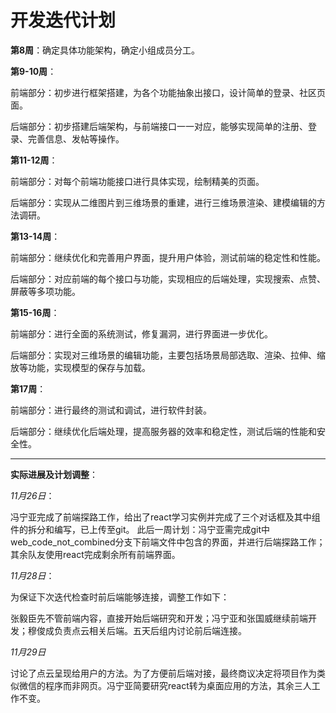 # 开发迭代计划

**第8周**：确定具体功能架构，确定小组成员分工。

**第9-10周**：

前端部分：初步进行框架搭建，为各个功能抽象出接口，设计简单的登录、社区页面。

后端部分：初步搭建后端架构，与前端接口一一对应，能够实现简单的注册、登录、完善信息、发帖等操作。

**第11-12周**：

前端部分：对每个前端功能接口进行具体实现，绘制精美的页面。

后端部分：实现从二维图片到三维场景的重建，进行三维场景渲染、建模编辑的方法调研。

**第13-14周**：

前端部分：继续优化和完善用户界面，提升用户体验，测试前端的稳定性和性能。

后端部分：对应前端的每个接口与功能，实现相应的后端处理，实现搜索、点赞、屏蔽等多项功能。

**第15-16周**：

前端部分：进行全面的系统测试，修复漏洞，进行界面进一步优化。

后端部分：实现对三维场景的编辑功能，主要包括场景局部选取、渲染、拉伸、缩放等功能，实现模型的保存与加载。

**第17周**：

前端部分：进行最终的测试和调试，进行软件封装。

后端部分：继续优化后端处理，提高服务器的效率和稳定性，测试后端的性能和安全性。

** **

**实际进展及计划调整**：

*11月26日*：

冯宁亚完成了前端探路工作，给出了react学习实例并完成了三个对话框及其中组件的拆分和编写，已上传至git。
此后一周计划：冯宁亚需完成git中web_code_not_combined分支下前端文件中包含的界面，并进行后端探路工作；其余队友使用react完成剩余所有前端界面。

*11月28日*：

为保证下次迭代检查时前后端能够连接，调整工作如下：

张毅臣先不管前端内容，直接开始后端研究和开发；冯宁亚和张国威继续前端开发；穆俊成负责点云相关后端。五天后组内讨论前后端连接。

*11月29日*

讨论了点云呈现给用户的方法。为了方便前后端对接，最终商议决定将项目作为类似微信的程序而非网页。冯宁亚简要研究react转为桌面应用的方法，其余三人工作不变。
